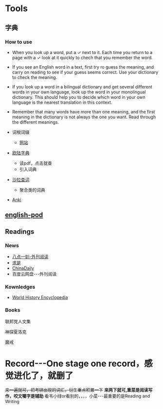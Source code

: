 # Tools

## 字典
### How to use
* When you look up a word, put a $\checkmark$ next to it. Each time you return to a page with a $\checkmark$ look at it quickly to chech that you remember the word.
* If you see an English word in a text, first try ro guess the meaning, and carry on reading to see if your guess seems correct. Use your dictionary to check the meaning.
* If you look up a word in a bilingual dictionary and get several different words in your own language, look up the word in your monolingual dictionary. This should help you to decide which word in your own language is the nearest translation in this context.
* Remember that many words have more than one meaning, and the first meaning in the dictionary is not always the one you want. Read through the different meanings.


* 词根词缀   
  * [网站](https://www.etymonline.com/cn) 

* [欧陆字典](https://www.bilibili.com/video/BV1eY411w7bn)
  * 读pdf，点击就查
  * 引入词典

* [沙拉查词](https://saladict.crimx.com/)
    * 聚合类的词典

* [Anki](https://apps.ankiweb.net/)

## [english-pod](https://antennapod.org/documentation/getting-started)


## Readings
### News
* [八点一刻-外刊阅读](https://www.badianyike.com/)
* [求是](http://en.qstheory.cn/)
* [ChinaDaily](https://www.chinadaily.com.cn/)
* 百度云网盘---外刊阅读
### Kownledges
* [World History Encyclopedia](https://www.worldhistory.org/Crusades/)

### Books
联邦党人文集

神探夏洛克

魔戒


# Record---One stage one record，感觉进化了，就删了
~~来一遍就可，把考研出现的词汇，衍生重点积累一下~~
**来两下就可,重菜是阅读写作，咬文嚼字是辅助**
看韦小绿or看别的，，，，小菜---最重要的是Reading and Writing
